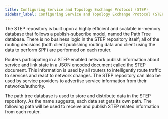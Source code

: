 ```yaml
---
title: Configuring Service and Topology Exchange Protocol (STEP)
sidebar_label: Configuring Service and Topology Exchange Protocol (STEP)
---
```


The STEP repository is built upon a highly efficient and scalable in-memory database that follows a publish-subscribe model, named the Path Tree database. There is no business logic in the STEP repository itself; all of the routing decisions (both client publishing routing data and client using the data to perform SPF) are performed on each router.

Routers participating in a STEP-enabled network publish information about service and link state in a JSON encoded document called the STEP document. This information is used by all routers to intelligently route traffic to services and react to network changes. The STEP repository can also be used by service providers to advertise service information from their networks/authority. 

The path tree database is used to store and distribute data in the STEP repository. As the name suggests, each data set gets its own path.  The following path will be used to receive and publish STEP related information from each router.
